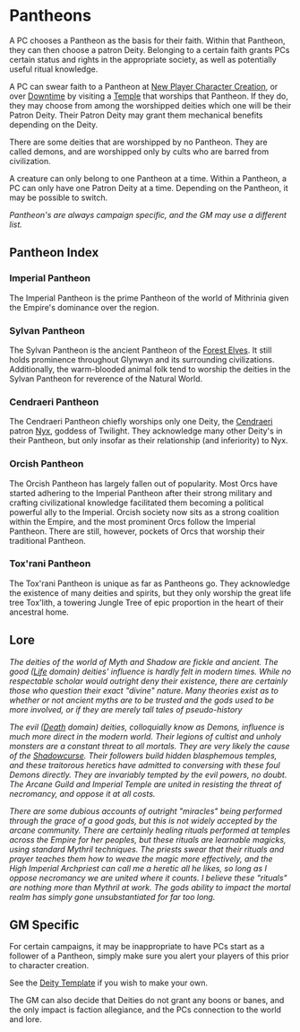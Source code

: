 # Pantheons

A PC chooses a Pantheon as the basis for their faith. Within that Pantheon, they can then choose a patron Deity. Belonging to a certain faith grants PCs certain status and rights in the appropriate society, as well as potentially useful ritual knowledge.

A PC can swear faith to a Pantheon at [New Player Character Creation](../../../Character%20Creation/New%20Player%20Character%20Creation.md), or over [Downtime](../../../Player%20Characters/Derived%20Statistics/Level.md#Downtime) by visiting a [Temple](../../../Resources%20for%20GMs/Economy/Price%20Subtables/Holy%20Temple.md) that worships that Pantheon. If they do, they may choose from among the worshipped deities which one will be their Patron Deity. Their Patron Deity may grant them mechanical benefits depending on the Deity.

There are some deities that are worshipped by no Pantheon. They are called demons, and are worshipped only by cults who are barred from civilization.

A creature can only belong to one Pantheon at a time. Within a Pantheon, a PC can only have one Patron Deity at a time. Depending on the Pantheon, it may be possible to switch.

*Pantheon's are always campaign specific, and the GM may use a different list.*

## Pantheon Index

### Imperial Pantheon

The Imperial Pantheon is the prime Pantheon of the world of Mithrinia given the Empire's dominance over the region.

### Sylvan Pantheon

The Sylvan Pantheon is the ancient Pantheon of the [Forest Elves](../../../Player%20Characters/Ancenstries/The%20People%20of%20Mithrinia/Elf.md#Forest%20Elf%20(Sylvan)). It still holds prominence throughout Glynwyn and its surrounding civilizations. Additionally, the warm-blooded animal folk tend to worship the deities in the Sylvan Pantheon for reverence of the Natural World.

### Cendraeri Pantheon

The Cendraeri Pantheon chiefly worships only one Deity, the [Cendraeri](../../../Player%20Characters/Ancenstries/The%20People%20of%20Mithrinia/Elf.md#Ash%20Elf%20(Cendraeri)) patron [Nyx](Mithrinian%20Deities/Nyx.md), goddess of Twilight. They acknowledge many other Deity's in their Pantheon, but only insofar as their relationship (and inferiority) to Nyx.

### Orcish Pantheon

The Orcish Pantheon has largely fallen out of popularity. Most Orcs have started adhering to the Imperial Pantheon after their strong military and crafting civilizational knowledge facilitated them becoming a political powerful ally to the Imperial. Orcish society now sits as a strong coalition within the Empire, and the most prominent Orcs follow the Imperial Pantheon. There are still, however, pockets of Orcs that worship their traditional Pantheon.

### Tox'rani Pantheon

The Tox'rani Pantheon is unique as far as Pantheons go. They acknowledge the existence of many deities and spirits, but they only worship the great life tree Tox'lith, a towering Jungle Tree of epic proportion in the heart of their ancestral home.

## Lore

*The deities of the world of Myth and Shadow are fickle and ancient. The good ([Life](../../Spells/Spell%20Domains/Life.md) domain) deities' influence is hardly felt in modern times. While no respectable scholar would outright deny their existence, there are certainly those who question their exact "divine" nature. Many theories exist as to whether or not ancient myths are to be trusted and the gods used to be more involved, or if they are merely tall tales of pseudo-history*

*The evil ([Death](../../Spells/Spell%20Domains/Death.md) domain) deities, colloquially know as Demons, influence is much more direct in the modern world. Their legions of cultist and unholy monsters are a constant threat to all mortals. They are very likely the cause of the [Shadowcurse](../../../Game%20Procedures/Hazards/Shadowcurse.md). Their followers build hidden blasphemous temples, and these traitorous heretics have admitted to conversing with these foul Demons directly. They are invariably tempted by the evil powers, no doubt. The Arcane Guild and Imperial Temple are united in resisting the threat of necromancy, and oppose it at all costs.*

*There are some dubious accounts of outright "miracles" being performed through the grace of a good gods, but this is not widely accepted by the arcane community. There are certainly healing rituals performed at temples across the Empire for her peoples, but these rituals are learnable magicks, using standard Mythril techniques. The priests swear that their rituals and prayer teaches them how to weave the magic more effectively, and the High Imperial Archpriest can call me a heretic all he likes, so long as I oppose necromancy we are united where it counts. I believe these "rituals" are nothing more than Mythril at work. The gods ability to impact the mortal realm has simply gone unsubstantiated for far too long.*

## GM Specific

For certain campaigns, it may be inappropriate to have PCs start as a follower of a Pantheon, simply make sure you alert your players of this prior to character creation.

See the [Deity Template](../Deity%20Template.md) if you wish to make your own.

The GM can also decide that Deities do not grant any boons or banes, and the only impact is faction allegiance, and the PCs connection to the world and lore.

